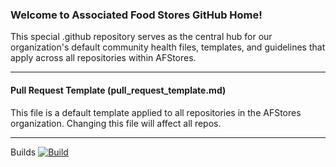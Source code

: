 ### Welcome to Associated Food Stores GitHub Home!

This special .github repository serves as the central hub for our organization's default community health files, 
templates, and guidelines that apply across all repositories within AFStores.

---
#### Pull Request Template (pull_request_template.md)

This file is a default template applied to all repositories in the AFStores organization. Changing this file
will affect all repos.

---
Builds
[![Build](https://github.com/afstores/Distribution.SymboticSync/actions/workflows/build-deploy-test.yml/badge.svg)](https://github.com/afstores/Distribution.SymboticSync/actions/workflows/build-deploy-test.yml)
